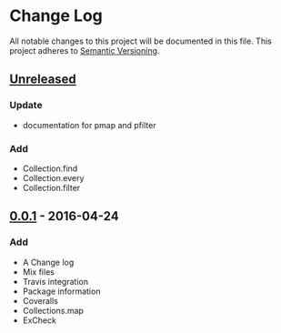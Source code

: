 # Change Log
All notable changes to this project will be documented in this file.
This project adheres to [Semantic Versioning](http://semver.org/).

## [Unreleased]
### Update
- documentation for pmap and pfilter

### Add
- Collection.find
- Collection.every
- Collection.filter

## [0.0.1] - 2016-04-24
### Add
- A Change log
- Mix files
- Travis integration
- Package information
- Coveralls
- Collections.map
- ExCheck

[Unreleased]: https://github.com/TFarla/exdash/compare/develop...HEAD
[0.0.1]: https://github.com/TFarla/exdash/compare/0.0.1...HEAD
